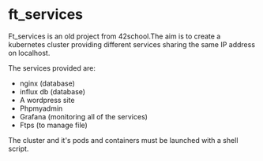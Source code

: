 # ft_services
Ft_services is an old project from 42school.The aim is to create a kubernetes cluster
providing different services sharing the same IP address on localhost.

The services provided are:
- nginx (database)
- influx db (database)
- A wordpress site
- Phpmyadmin
- Grafana (monitoring all of the services)
- Ftps (to manage file)

The cluster and it's pods and containers must be launched with a shell script.
